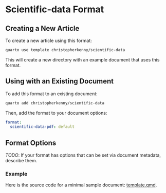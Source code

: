# Scientific-data Format

## Creating a New Article

To create a new article using this format:

```bash
quarto use template christopherkenny/scientific-data
```

This will create a new directory with an example document that uses this format.

## Using with an Existing Document

To add this format to an existing document:

```bash
quarto add christopherkenny/scientific-data
```

Then, add the format to your document options:

```yaml
format:
  scientific-data-pdf: default
```    

## Format Options

*TODO*: If your format has options that can be set via document metadata, describe them.

### Example

Here is the source code for a minimal sample document: [template.qmd](template.qmd).

<!-- pdftools::pdf_convert('template.pdf',pages = 1) 
![[template.qmd](template.qmd)](template_1.png) --->

